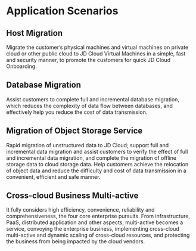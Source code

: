 # Application Scenarios
## Host Migration
Migrate the customer’s physical machines and virtual machines on private cloud or other public cloud to JD Cloud Virtual Machines in a simple, fast and security manner, to promote the customers for quick JD Cloud Onboarding.
## Database Migration
Assist customers to complete full and incremental database migration, which reduces the complexity of data flow between databases, and effectively help you reduce the cost of data transmission.
## Migration of Object Storage Service
Rapid migration of unstructured data to JD Cloud; support full and incremental data migration and assist customers to verify the effect of full and incremental data migration, and complete the migration of offline storage data to cloud storage data. Help customers achieve the relocation of object data and reduce the difficulty and cost of data transmission in a convenient, efficient and safe manner.
## Cross-cloud Business Multi-active
It fully considers high efficiency, convenience, reliability and comprehensiveness, the four core enterprise pursuits. From infrastructure, PaaS, distributed application and other aspects, multi-active becomes a service, convoying the enterprise business, implementing cross-cloud multi-active and dynamic scaling of cross-cloud resources, and protecting the business from being impacted by the cloud vendors.


